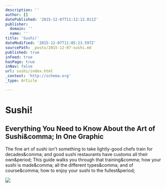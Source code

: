 ```yaml
---
description: ''
author: []
datePublished: '2015-12-07T11:12:12.011Z'
publisher:
  domain: ''
  name: ''
title: 'Sushi!'
dateModified: '2015-12-07T11:05:23.597Z'
sourcePath: _posts/2015-12-07-sushi.md
published: true
inFeed: true
hasPage: true
inNav: false
url: sushi/index.html
_context: 'http://schema.org'
_type: Article

---
```

# Sushi!

<article style=""><h1>Everything You Need to Know About the Art of Sushi&amp;comma; In One Graphic</h1><p>The fine art of sushi isn't something to take lightly-good chefs train for decades&amp;comma; and good sushi restaurants have customs all their own&amp;period; This guide walks you through that training&amp;comma; how your sushi is made&amp;comma; all the different types&amp;comma; and of course&amp;comma; how to enjoy your sushi to the fullest&amp;period;</p><img src="http://i.kinja-img.com/gawker-media/image/upload/s---xz5_Fj0--/c_scale,fl_progressive,q_80,w_800/1533689493247583303.png" /></article>